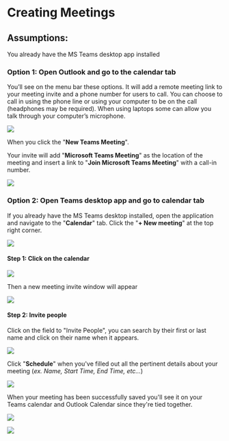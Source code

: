 # Creating Meetings

## **Assumptions:** 

You already have the MS Teams desktop app installed

### **Option 1:** Open Outlook and go to the calendar tab

You’ll see on the menu bar these options. It will add a remote meeting link to your meeting invite and a phone number for users to call. You can choose to call in using the phone line or using your computer to be on the call \(headphones may be required\). When using laptops some can allow you talk through your computer’s microphone.

![](../../.gitbook/assets/image%20%2881%29.png)

When you click the "**New Teams Meeting**". 

Your invite will add "**Microsoft Teams Meeting**" as the location of the meeting and insert a link to "**Join Microsoft Teams Meeting**" with a call-in number. 

![](../../.gitbook/assets/image%20%2839%29.png)

### Option 2: Open Teams desktop app and go to calendar tab

If you already have the MS Teams desktop installed, open the application and navigate to the "**Calendar**" tab. Click the "**+ New meeting**" at the top right corner.

![](../../.gitbook/assets/image%20%2871%29.png)

#### Step 1: Click on the calendar 

![](../../.gitbook/assets/image%20%2833%29.png)

Then a new meeting invite window will appear

![](../../.gitbook/assets/image%20%2862%29.png)

#### Step 2: Invite people

Click on the field to "Invite People", you can search by their first or last name and click on their name when it appears.

![](../../.gitbook/assets/image%20%2876%29.png)

Click "**Schedule**" when you've filled out all the pertinent details about your meeting \(_ex. Name, Start Time, End Time, etc..._\)

![](../../.gitbook/assets/image%20%2827%29.png)

When your meeting has been successfully saved you'll see it on your Teams calendar and Outlook Calendar since they're tied together.

![](../../.gitbook/assets/image%20%2892%29.png)

![](../../.gitbook/assets/image%20%2879%29.png)

